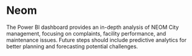 # Neom
The Power BI dashboard provides an in-depth analysis of NEOM City management, focusing on complaints, facility performance, and maintenance issues. Future steps should include predictive analytics for better planning and forecasting potential challenges.
